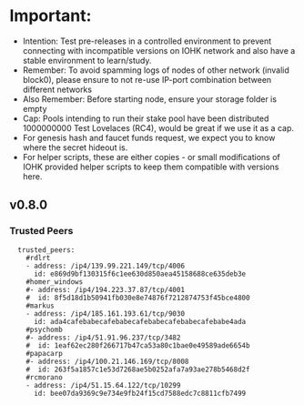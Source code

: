 # Important:
- Intention: Test pre-releases in a controlled environment to prevent connecting with incompatible versions on IOHK network and also have a stable environment to learn/study.
- Remember: To avoid spamming logs of nodes of other network (invalid block0), please ensure to not re-use IP-port combination between different networks
- Also Remember: Before starting node, ensure your storage folder is empty
- Cap: Pools intending to run their stake pool have been distributed 1000000000 Test Lovelaces (RC4), would be great if we use it as a cap.
- For genesis hash and faucet funds request, we expect you to know where the secret hideout is.
- For helper scripts, these are either copies - or small modifications of IOHK provided helper scripts to keep them compatible with versions here.

## v0.8.0

### Trusted Peers
```
  trusted_peers:
    #rdlrt
    - address: /ip4/139.99.221.149/tcp/4006
      id: e869d9bf130315f6c1ee630d850aea45158688ce635deb3e
    #homer_windows
    #- address: /ip4/194.223.37.87/tcp/4001
    #  id: 8f5d18d1b50941fb030e8e74876f7212874753f45bce4800
    #markus
    - address: /ip4/185.161.193.61/tcp/9030
      id: ada4cafebabecafebabecafebabecafebabecafebabe4ada
    #psychomb
    #- address: /ip4/51.91.96.237/tcp/3482 
    #  id: 1eaf62ec280f266717b47ca53a80c1bae0e49589ade6654b
    #papacarp
    #- address: /ip4/100.21.146.169/tcp/8008
    #  id: 263f5a1857c1e53d7268ae5b0252afa7a93ae278b5468d2f
    #rcmorano
    - address: /ip4/51.15.64.122/tcp/10299
      id: bee07da9369c9e734e9fb24f15cd7588edc7c8811cfb7499
```
